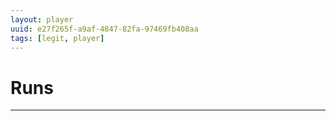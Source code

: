 ```yaml
---
layout: player
uuid: e27f265f-a9af-4847-82fa-97469fb408aa
tags: [legit, player]
---
```


# Runs
---
